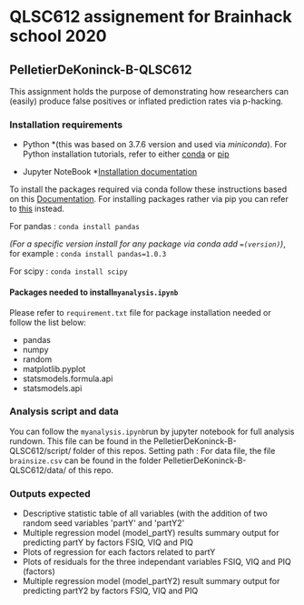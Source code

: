 # QLSC612 assignement for Brainhack school 2020

## PelletierDeKoninck-B-QLSC612

This assignment holds the purpose of demonstrating how researchers can (easily) produce false positives or inflated prediction rates via p-hacking.

### Installation requirements

* Python  *(this was based on 3.7.6 version and used via *miniconda*). For Python installation tutorials, refer to either [conda](https://docs.conda.io/projects/conda/en/latest/user-guide/install/index.html) or [pip](https://docs.python.org/3/using/index.html)

* Jupyter NoteBook *[Installation documentation](https://jupyter.org/install)

To install the packages required via conda follow these instructions based on this [Documentation](https://docs.anaconda.com/anaconda/user-guide/tasks/install-packages/). 
For installing packages rather via pip you can refer to [this](https://packaging.python.org/tutorials/installing-packages/) instead.

For pandas : ```conda install pandas``` 

*(For a specific version install for any package via conda add ```=(version)```)*, for example : ```conda install pandas=1.0.3 ``` 

For scipy :  ```conda install scipy```

#### Packages needed to install```myanalysis.ipynb```

Please refer to ```requirement.txt``` file for package installation needed or follow the list below: 

* pandas
* numpy
* random
* matplotlib.pyplot
* statsmodels.formula.api
* statsmodels.api


### Analysis script and data

You can follow the ```myanalysis.ipynb```run by jupyter notebook for full analysis rundown. This file can be found in the PelletierDeKoninck-B-QLSC612/script/ folder of this repos. 
Setting path : For data file, the file ```brainsize.csv``` can be found in the folder PelletierDeKoninck-B-QLSC612/data/
of this repo. 

### Outputs expected

* Descriptive statistic table of all variables (with the addition of two random seed variables 'partY' and 'partY2'
* Multiple regression model (model_partY) results summary output for predicting partY by factors FSIQ, VIQ and PIQ
* Plots of regression for each factors related to partY
* Plots of residuals for the three independant variables FSIQ, VIQ and PIQ (factors)
* Multiple regression model (model_partY2) result summary output for predicting partY2 by factors FSIQ, VIQ and PIQ




